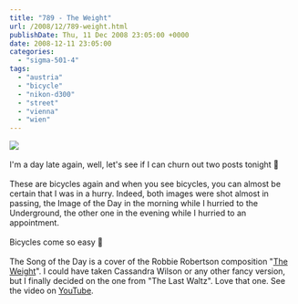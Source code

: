 ```yaml
---
title: "789 - The Weight"
url: /2008/12/789-weight.html
publishDate: Thu, 11 Dec 2008 23:05:00 +0000
date: 2008-12-11 23:05:00
categories: 
  - "sigma-501-4"
tags: 
  - "austria"
  - "bicycle"
  - "nikon-d300"
  - "street"
  - "vienna"
  - "wien"
---
```

<a href="https://d25zfm9zpd7gm5.cloudfront.net/1200x1200/2008/20081210_084108_ps.jpg" target="_blank"><img src="https://d25zfm9zpd7gm5.cloudfront.net/0600x0600/2008/20081210_084108_ps.jpg"/></a><br/><br/>I'm a day late again, well, let's see if I can churn out two posts tonight 🙂<br/><br/><a href="https://d25zfm9zpd7gm5.cloudfront.net/1200x1200/2008/20081210_182132_ps.jpg" target="_blank"><img alt="" border="0" src="https://d25zfm9zpd7gm5.cloudfront.net/0150x0150/2008/20081210_182132_ps.jpg" style="margin: 0pt 10px 0pt 0px; float: left;"/></a> These are bicycles again and when you see bicycles, you can almost be certain that I was in a hurry. Indeed, both images were shot almost in passing, the Image of the Day in the morning while I hurried to the Underground, the other one in the evening while I hurried to an appointment.<br/><br/> Bicycles come so easy 🙂<br/><br/>The Song of the Day is a cover of the Robbie Robertson composition "<a href="http://theband.hiof.no/lyrics/the_weight.html" target="_blank">The Weight</a>". I could have taken Cassandra Wilson or any other fancy version, but I finally decided on the one from "The Last Waltz". Love that one. See the video on <a href="http://www.youtube.com/watch?v=AKl9ZmS0NmQ" target="_blank">YouTube</a>.
